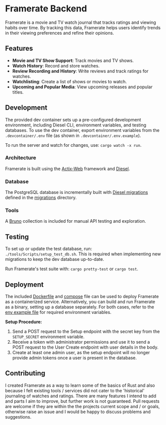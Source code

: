 # Framerate Backend

Framerate is a movie and TV watch journal that tracks ratings and viewing habits over time. By tracking this data, Framerate helps users identify trends in their viewing preferences and refine their opinions.

## Features

-   **Movie and TV Show Support**: Track movies and TV shows.
-   **Watch History**: Record and store watches.
-   **Review Recording and History**: Write reviews and track ratings for watches.
-   **Watchlisting**: Create a list of shows or movies to watch.
-   **Upcoming and Popular Media**: View upcoming releases and popular titles.

## Development

The provided dev container sets up a pre-configured development environment, including Diesel CLI, environment variables, and testing databases. To use the dev container, export environment variables from the `.devcontainer/.env` file (as shown in `.devcontainer/.env.example`).

To run the server and watch for changes, use: `cargo watch -x run`.

### Architecture

Framerate is built using the [Actix-Web](https://actix.rs/) framework and [Diesel](https://diesel.rs/).

### Database

The PostgreSQL database is incrementally built with [Diesel migrations](https://diesel.rs/guides/getting-started.html#setup-diesel-for-your-project) defined in the [migrations](./migrations/) directory.

### Tools

A [Bruno](https://www.usebruno.com/) collection is included for manual API testing and exploration.

## Testing

To set up or update the test database, run: `./tools/Scripts/setup_test_db.sh`. This is required when implementing new migrations to keep the dev database up-to-date.

Run Framerate's test suite with: `cargo pretty-test` or `cargo test`.

## Deployment

The included [Dockerfile](./Dockerfile) and [compose](./compose.yml) file can be used to deploy Framerate as a containerized service. Alternatively, you can build and run Framerate as a binary, setting up a database separately. For both cases, refer to the [env example file](./.env.example) for required environment variables.

**Setup Procedure:**

1. Send a POST request to the Setup endpoint with the secret key from the `SETUP_SECRET` environment variable.
2. Receive a token with administrator permissions and use it to send a POST request to the User Create endpoint with user details in the body.
3. Create at least one admin user, as the setup endpoint will no longer provide admin tokens once a user is present in the database.

## Contributing

I created Framerate as a way to learn some of the basics of Rust and also because I felt existing tools / services did not cater to the 'historical' journaling of watches and ratings. There are many features I intend to add and parts I aim to improve, but further work is not guaranteed. Pull requests are welcome if they are within the the projects current scope and / or goals, otherwise raise an issue and I would be happy to discuss problems and suggestions.

